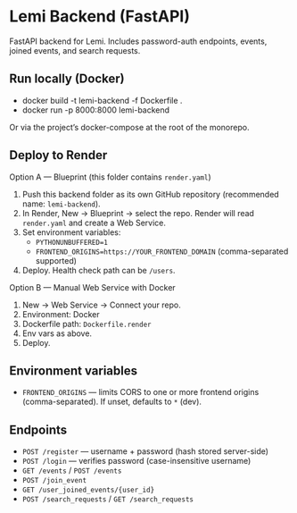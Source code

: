 # Lemi Backend (FastAPI)

FastAPI backend for Lemi. Includes password-auth endpoints, events, joined events, and search requests.

## Run locally (Docker)

- docker build -t lemi-backend -f Dockerfile .
- docker run -p 8000:8000 lemi-backend

Or via the project’s docker-compose at the root of the monorepo.

## Deploy to Render

Option A — Blueprint (this folder contains `render.yaml`)
1. Push this backend folder as its own GitHub repository (recommended name: `lemi-backend`).
2. In Render, New → Blueprint → select the repo. Render will read `render.yaml` and create a Web Service.
3. Set environment variables:
   - `PYTHONUNBUFFERED=1`
   - `FRONTEND_ORIGINS=https://YOUR_FRONTEND_DOMAIN`  (comma-separated supported)
4. Deploy. Health check path can be `/users`.

Option B — Manual Web Service with Docker
1. New → Web Service → Connect your repo.
2. Environment: Docker
3. Dockerfile path: `Dockerfile.render`
4. Env vars as above.
5. Deploy.

## Environment variables
- `FRONTEND_ORIGINS` — limits CORS to one or more frontend origins (comma-separated). If unset, defaults to `*` (dev).

## Endpoints
- `POST /register` — username + password (hash stored server-side)
- `POST /login` — verifies password (case-insensitive username)
- `GET /events` / `POST /events`
- `POST /join_event`
- `GET /user_joined_events/{user_id}`
- `POST /search_requests` / `GET /search_requests`
